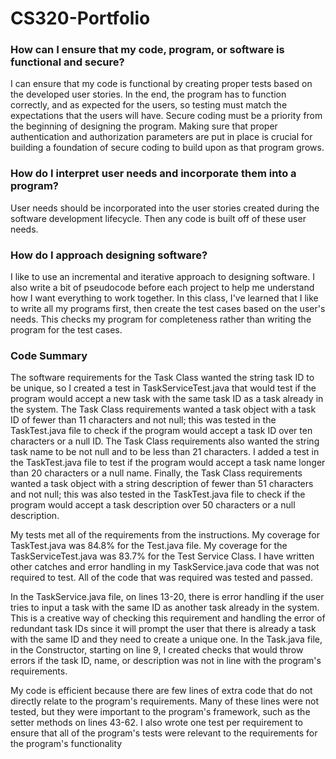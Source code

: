 # CS320-Portfolio

### How can I ensure that my code, program, or software is functional and secure?

I can ensure that my code is functional by creating proper tests based on the developed user stories. In the end, the program has to function correctly, and as expected for the users, so testing must match the expectations that the users will have. Secure coding must be a priority from the beginning of designing the program. Making sure that proper authentication and authorization parameters are put in place is crucial for building a foundation of secure coding to build upon as that program grows.


### How do I interpret user needs and incorporate them into a program?

User needs should be incorporated into the user stories created during the software development lifecycle. Then any code is built off of these user needs.


### How do I approach designing software?
I like to use an incremental and iterative approach to designing software. I also write a bit of pseudocode before each project to help me understand how I want everything to work together. In this class, I've learned that I like to write all my programs first, then create the test cases based on the user's needs. This checks my program for completeness rather than writing the program for the test cases.


### Code Summary
The software requirements for the Task Class wanted the string task ID to be unique, so I created a test in TaskServiceTest.java that would test if the program would accept a new task with the same task ID as a task already in the system. The Task Class requirements wanted a task object with a task ID of fewer than 11 characters and not null; this was tested in the TaskTest.java file to check if the program would accept a task ID over ten characters or a null ID. The Task Class requirements also wanted the string task name to be not null and to be less than 21 characters. I added a test in the TaskTest.java file to test if the program would accept a task name longer than 20 characters or a null name. Finally, the Task Class requirements wanted a task object with a string description of fewer than 51 characters and not null; this was also tested in the TaskTest.java file to check if the program would accept a task description over 50 characters or a null description.

My tests met all of the requirements from the instructions. My coverage for TaskTest.java was 84.8% for the Test.java file. My coverage for the TaskServiceTest.java was 83.7% for the Test Service Class. I have written other catches and error handling in my TaskService.java code that was not required to test. All of the code that was required was tested and passed.

In the TaskService.java file, on lines 13-20, there is error handling if the user tries to input a task with the same ID as another task already in the system. This is a creative way of checking this requirement and handling the error of redundant task IDs since it will prompt the user that there is already a task with the same ID and they need to create a unique one. In the Task.java file, in the Constructor, starting on line 9, I created checks that would throw errors if the task ID, name, or description was not in line with the program's requirements.

My code is efficient because there are few lines of extra code that do not directly relate to the program's requirements. Many of these lines were not tested, but they were important to the program's framework, such as the setter methods on lines 43-62. I also wrote one test per requirement to ensure that all of the program's tests were relevant to the requirements for the program's functionality
